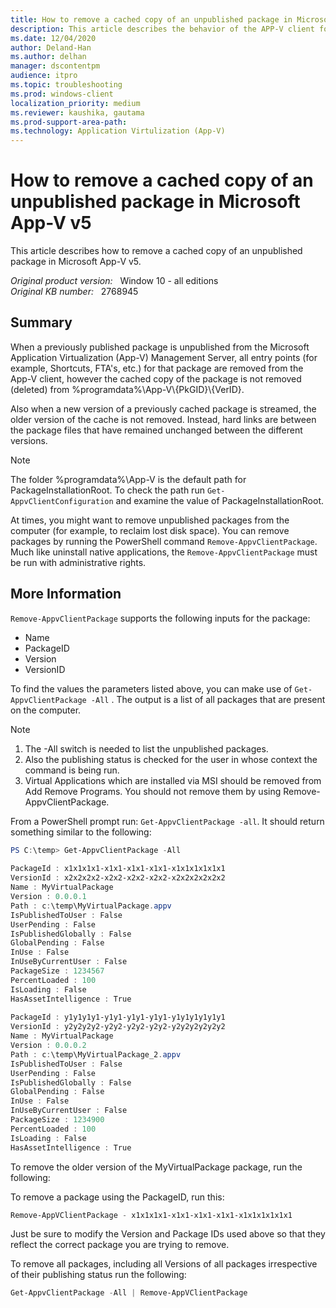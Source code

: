 ```yaml
---
title: How to remove a cached copy of an unpublished package in Microsoft App-V v5
description: This article describes the behavior of the APP-V client for unpublishing and explains how to remove (delete) a previously published package from the APP-V client.
ms.date: 12/04/2020
author: Deland-Han
ms.author: delhan 
manager: dscontentpm
audience: itpro
ms.topic: troubleshooting
ms.prod: windows-client
localization_priority: medium
ms.reviewer: kaushika, gautama
ms.prod-support-area-path: 
ms.technology: Application Virtulization (App-V)
---
```

# How to remove a cached copy of an unpublished package in Microsoft App-V v5

This article describes how to remove a cached copy of an unpublished package in Microsoft App-V v5.

_Original product version:_ &nbsp; Window 10 - all editions  
_Original KB number:_ &nbsp; 2768945

## Summary

When a previously published package is unpublished from the Microsoft Application Virtualization (App-V) Management Server, all entry points (for example, Shortcuts, FTA's, etc.) for that package are removed from the App-V client, however the cached copy of the package is not removed (deleted) from %programdata%\\App-V\\{PkGID}\\{VerID}.

Also when a new version of a previously cached package is streamed, the older version of the cache is not removed. Instead, hard links are between the package files that have remained unchanged between the different versions.

> [!NOTE]
> The folder %programdata%\App-V is the default path for PackageInstallationRoot. To check the path run `Get-AppvClientConfiguration` and examine the value of PackageInstallationRoot.

At times, you might want to remove unpublished packages from the computer (for example, to reclaim lost disk space). You can remove packages by running the PowerShell command `Remove-AppvClientPackage`. Much like uninstall native applications, the `Remove-AppvClientPackage` must be run with administrative rights.

## More Information

`Remove-AppvClientPackage` supports the following inputs for the package:

- Name
- PackageID
- Version
- VersionID

To find the values the parameters listed above, you can make use of `Get-AppvClientPackage -All` . The output is a list of all packages that are present on the computer.

> [!Note]
>
> 1. The -All switch is needed to list the unpublished packages.
> 2. Also the publishing status is checked for the user in whose context the command is being run.
> 3. Virtual Applications which are installed via MSI should be removed from Add Remove Programs. You should not remove them by using Remove-AppvClientPackage.

From a PowerShell prompt run: `Get-AppvClientPackage -all`. It should return something similar to the following:

```powershell
PS C:\temp> Get-AppvClientPackage -All  
 
PackageId : x1x1x1x1-x1x1-x1x1-x1x1-x1x1x1x1x1x1  
VersionId : x2x2x2x2-x2x2-x2x2-x2x2-x2x2x2x2x2x2 
Name : MyVirtualPackage  
Version : 0.0.0.1  
Path : c:\temp\MyVirtualPackage.appv  
IsPublishedToUser : False  
UserPending : False  
IsPublishedGlobally : False  
GlobalPending : False  
InUse : False  
InUseByCurrentUser : False  
PackageSize : 1234567  
PercentLoaded : 100  
IsLoading : False  
HasAssetIntelligence : True  
  
PackageId : y1y1y1y1-y1y1-y1y1-y1y1-y1y1y1y1y1y1  
VersionId : y2y2y2y2-y2y2-y2y2-y2y2-y2y2y2y2y2y2  
Name : MyVirtualPackage  
Version : 0.0.0.2  
Path : c:\temp\MyVirtualPackage_2.appv  
IsPublishedToUser : False  
UserPending : False  
IsPublishedGlobally : False  
GlobalPending : False  
InUse : False  
InUseByCurrentUser : False  
PackageSize : 1234900 
PercentLoaded : 100  
IsLoading : False 
HasAssetIntelligence : True  
```

To remove the older version of the MyVirtualPackage package, run the following:

To remove a package using the PackageID, run this:

```PowerShell
Remove-AppVClientPackage - x1x1x1x1-x1x1-x1x1-x1x1-x1x1x1x1x1x1  
```

Just be sure to modify the Version and Package IDs used above so that they reflect the correct package you are trying to remove.

To remove all packages, including all Versions of all packages irrespective of their publishing status run the following:

```PowerShell
Get-AppvClientPackage -All | Remove-AppVClientPackage
```
